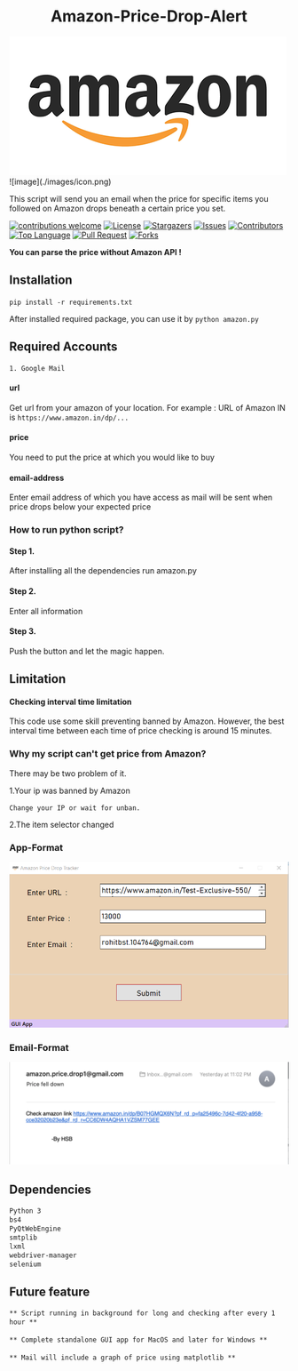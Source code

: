 <p align="center">
<h1 align="center">Amazon-Price-Drop-Alert</h1>
<img src = "images/icon.png"> 
![image](./images/icon.png)

This script will send you an email when the price for specific items you followed on Amazon drops beneath a certain price you set.

</p> 

<p align="center">
    

[![contributions welcome](https://img.shields.io/badge/contributions-welcome-brightgreen?style=for-the-badge)](https://github.com/harshsbais/Amazon-Price-Drop-Alert/issues)
[![License](https://img.shields.io/github/license/harshsbais/Amazon-Price-Drop-Alert?style=for-the-badge)](https://github.com/harshsbais/Amazon-Price-Drop-Alert/blob/main/LICENSE)
[![Stargazers](https://img.shields.io/github/stars/harshsbais/Amazon-Price-Drop-Alert?style=for-the-badge)](https://github.com//harshsbais/Amazon-Price-Drop-Alert/stargazers)
[![Issues](https://img.shields.io/github/issues/harshsbais/Amazon-Price-Drop-Alert?style=for-the-badge)](https://github.com/harshsbais/Amazon-Price-Drop-Alert/issues)
[![Contributors](https://img.shields.io/github/contributors/harshsbais/Amazon-Price-Drop-Alert?style=for-the-badge)](https://img.shields.io/github/contributors/thinktocode/COVID-19-Tracker)
[![Top Language](https://img.shields.io/github/languages/top/harshsbais/Amazon-Price-Drop-Alert?style=for-the-badge)](https://github.com/harshsbais/Amazon-Price-Drop-Alert)
[![Pull Request](https://img.shields.io/github/issues-pr/harshsbais/Amazon-Price-Drop-Alert?style=for-the-badge)](https://github.com/harshsbais/Amazon-Price-Drop-Alert/pulls)
[![Forks](https://img.shields.io/github/forks/harshsbais/Amazon-Price-Drop-Alert?style=for-the-badge)](https://github.com//harshsbais/Amazon-Price-Drop-Alert/network/members)

</p>




**You can parse the price without Amazon API !**





## Installation
`pip install -r requirements.txt`




After installed required package, you can use it by
`python amazon.py`

## Required Accounts
```text
1. Google Mail
```


#### url
Get url from your amazon of your location. For example : URL of Amazon IN is `https://www.amazon.in/dp/...`
 

#### price
You need to put the price at which you would like to buy

#### email-address
Enter email address of which you have access as mail will be sent when price drops below your expected price


### How to run python script? 
#### Step 1.
After installing all the dependencies run amazon.py
#### Step 2.
Enter all information
#### Step 3.
Push the button and let the magic happen.

## Limitation
#### Checking interval time limitation
This code use some skill preventing banned by Amazon. However, the best interval time between each time of price checking is around 15 minutes.

### Why my script can't get price from Amazon?
There may be two problem of it.

1.Your ip was banned by Amazon

	Change your IP or wait for unban.


2.The item selector changed

### App-Format
![](./images/app.png)

### Email-Format
![](./images/screen.png)


## Dependencies
```text
Python 3
bs4
PyQtWebEngine
smtplib
lxml
webdriver-manager
selenium
```

## Future feature
```text
** Script running in background for long and checking after every 1 hour **

** Complete standalone GUI app for MacOS and later for Windows **

** Mail will include a graph of price using matplotlib **
```
